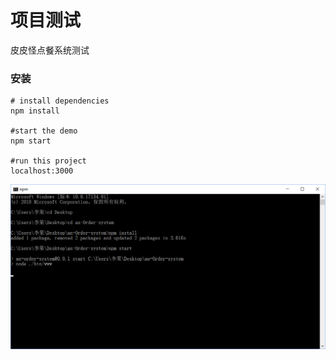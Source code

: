 # 项目测试
皮皮怪点餐系统测试

### 安装

```
# install dependencies
npm install

#start the demo
npm start

#run this project
localhost:3000
```

![install](/img/项目测试/安装.png)